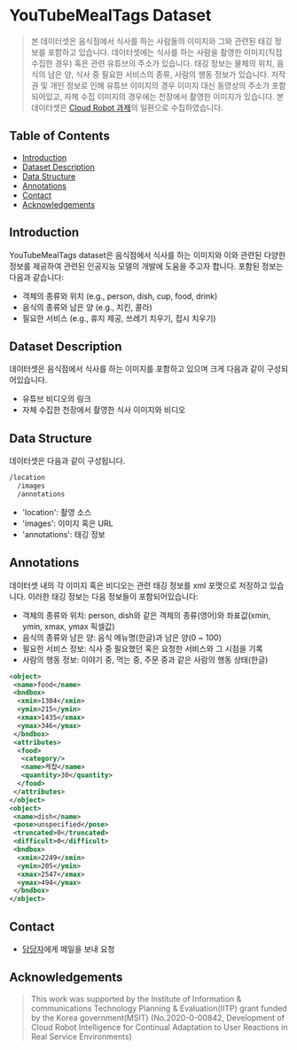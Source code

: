 # YouTubeMealTags Dataset
> 본 데이터셋은 음식점에서 식사를 하는 사람들의 이미지와 그와 관련된 태깅 정보를 포함하고 있습니다.
> 데이터셋에는 식사를 하는 사람을 촬영한 이미지(직접 수집한 경우) 혹은 관련 유튜브의 주소가 있습니다.
> 태깅 정보는 물체의 위치, 음식의 남은 양, 식사 중 필요한 서비스의 종류, 사람의 행동 정보가 있습니다.
> 저작권 및 개인 정보로 인해 유튜브 이미지의 경우 이미지 대신 동영상의 주소가 포함되어있고, 자체 수집 이미지의 경우에는 천장에서 촬영한 이미지가 있습니다.
> 본 데이터셋은 [Cloud Robot 과제](https://aai4r.github.io)의 일환으로 수집하였습니다.
 
## Table of Contents
- [Introduction](#introduction)
- [Dataset Description](#dataset-description)
- [Data Structure](#data-structure)
- [Annotations](#annotations)
- [Contact](#Contact)
- [Acknowledgements](#Acknowledgements)

## Introduction
YouTubeMealTags dataset은 음식점에서 식사를 하는 이미지와 이와 관련된 다양한 정보를 제공하여 관련된 인공지능 모델의 개발에 도움을 주고자 합니다.
포함된 정보는 다음과 같습니다:
- 객체의 종류와 위치 (e.g., person, dish, cup, food, drink)
- 음식의 종류와 남은 양 (e.g., 치킨, 콜라)
- 필요한 서비스 (e.g., 휴지 제공, 쓰레기 치우기, 접시 치우기)

## Dataset Description
데이터셋은 음식점에서 식사를 하는 이미지를 포함하고 있으며 크게 다음과 같이 구성되어있습니다.
- 유튜브 비디오의 링크
- 자체 수집한 천장에서 촬영한 식사 이미지와 비디오

## Data Structure
데이터셋은 다음과 같이 구성됩니다.

```bash
/location
  /images
  /annotations
```
* 'location': 촬영 소스
* 'images': 이미지 혹은 URL
* 'annotations': 태깅 정보

## Annotations
데이터셋 내의 각 이미지 혹은 비디오는 관련 태깅 정보를 xml 포맷으로 저장하고 있습니다. 
이러한 태깅 정보는 다음 정보들이 포함되어있습니다:
* 객체의 종류와 위치: person, dish와 같은 객체의 종류(영어)와 좌표값(xmin, ymin, xmax, ymax 픽셀값)
* 음식의 종류와 남은 양: 음식 메뉴명(한글)과 남은 양(0 ~ 100)
* 필요한 서비스 정보: 식사 중 필요했던 혹은 요청한 서비스와 그 시점을 기록
* 사람의 행동 정보: 이야기 중, 먹는 중, 주문 중과 같은 사람의 행동 상태(한글)

```xml
<object>
 <name>food</name>
 <bndbox>
  <xmin>1304</xmin>
  <ymin>215</ymin>
  <xmax>1435</xmax>
  <ymax>346</ymax>
 </bndbox>
 <attributes>
  <food>
   <category/>
   <name>케챱</name>
   <quantity>30</quantity>
  </food>
 </attributes>
</object>
<object>
 <name>dish</name>
 <pose>unspecified</pose>
 <truncated>0</truncated>
 <difficult>0</difficult>
 <bndbox>
  <xmin>2249</xmin>
  <ymin>205</ymin>
  <xmax>2547</xmax>
  <ymax>494</ymax>
 </bndbox>
</object>
```

## Contact
* [담당자](yochin@etri.re.kr)에게 메일을 보내 요청

## Acknowledgements
> This work was supported by the Institute of Information & communications Technology Planning & Evaluation(IITP) grant funded by the Korea government(MSIT) (No.2020-0-00842, Development of Cloud Robot Intelligence for Continual Adaptation to User Reactions in Real Service Environments)
